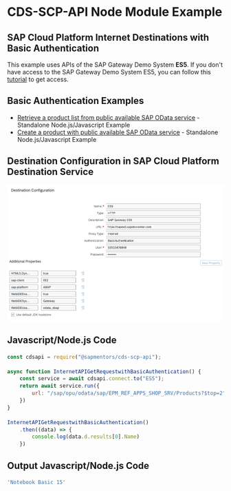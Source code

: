 # CDS-SCP-API Node Module Example

## SAP Cloud Platform Internet Destinations with Basic Authentication 
This example uses APIs of the SAP Gateway Demo System **ES5**.
If you don't have access to the SAP Gateway Demo System ES5, you can follow this [tutorial](https://developers.sap.com/tutorials/gateway-demo-signup.html) to get access.

## Basic Authentication Examples
- [Retrieve a product list from public available SAP OData service](./InternetProxy/ReadProductsOfErpWithBasicAuthentication.js) - Standalone Node.js/Javascript Example
- [Create a product with public available SAP OData service](./InternetProxy/CreateProductInErpWithBasicAuthentication.js) - Standalone Node.js/Javascript Example 


## Destination Configuration in SAP Cloud Platform Destination Service

![Destination Configuration](./pictures/DestinationInternetWithBasicAuthentication.png)

## Javascript/Node.js Code
```javascript
const cdsapi = require("@sapmentors/cds-scp-api");

async function InternetAPIGetRequestwithBasicAuthentication() {
	const service = await cdsapi.connect.to("ES5");
	return await service.run({
		url: "/sap/opu/odata/sap/EPM_REF_APPS_SHOP_SRV/Products?$top=2"
	})
}
	
InternetAPIGetRequestwithBasicAuthentication()
	.then((data) => {
		console.log(data.d.results[0].Name)
	})
```
## Output Javascript/Node.js Code
```javascript
'Notebook Basic 15'
```